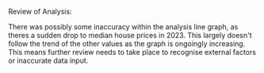 Review of Analysis:

There was possibly some inaccuracy within the analysis line graph, as theres a sudden drop to median house prices in 2023. This largely doesn't follow the trend of the other values as the graph is ongoingly increasing. This means further review needs to take place to recognise external factors or inaccurate data input.
